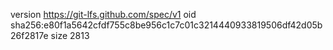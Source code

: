 version https://git-lfs.github.com/spec/v1
oid sha256:e80f1a5642cfdf755c8be956c1c7c01c3214440933819506df42d05b26f2817e
size 2813
